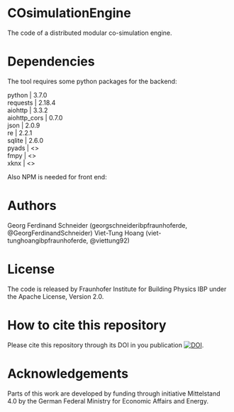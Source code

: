 # COsimulationEngine

The code of a distributed modular co-simulation engine.

# Dependencies

The tool requires some python packages for the backend:

python | 3.7.0  
requests | 2.18.4  
aiohttp | 3.3.2  
aiohttp_cors | 0.7.0  
json | 2.0.9  
re | 2.2.1  
sqlite | 2.6.0  
pyads | <>  
fmpy | <>  
xknx | <>  

Also NPM is needed for front end:

# Authors

Georg Ferdinand Schneider (georg<dot>schneider<at>ibp<dot>fraunhofer<dot>de, @GeorgFerdinandSchneider)
Viet-Tung Hoang (viet-tung<dot>hoang<at>ibp<dot>fraunhofer<dot>de, @viettung92)

# License

The code is released by Fraunhofer Institute for Building Physics IBP under the Apache License, Version 2.0.

# How to cite this repository

Please cite this repository through its DOI in you publication [![DOI](https://zenodo.org/badge/DOI/.svg)](https://doi.org/).

# Acknowledgements

Parts of this work are developed by funding through initiative Mittelstand 4.0 by the German Federal Ministry for Economic Affairs and Energy.
